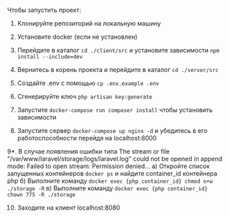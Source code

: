 Чтобы запустить проект:

1. Клонируйте репозиторий на локальную машину

2. Установите docker (если не установлен)

3. Перейдите в каталог `cd ./client/src` и установите зависимости `npm install --include=dev`

4. Вернитесь в корень проекта и перейдите в каталог `cd ./server/src`

5. Создайте .env с помощью `cp .env.example .env`

6. Сгенерируйте ключ `php artisan key:generate`

7. Запустите `docker-compose run composer install` чтобы установить зависимости

8. Запуcтите сервер `docker-compose up nginx -d` и убедитесь в его работоспособности перейдя на localhost:8000

9*. В случае появления ошибки типа The stream or file "/var/www/laravel/storage/logs/laravel.log" could not be opened in append mode: Failed to open stream: Permission denied...
  а) Откройте список запущенных контейнеров `docker ps` и найдите container_id контейнера php
  б) Выполните команду `docker exec {php container_id} chmod o+w ./storage -R`
  в) Выполните команду `docker exec {php container_id} chown 775 -R ./storage`

10. Заходите на клиент localhost:8080


